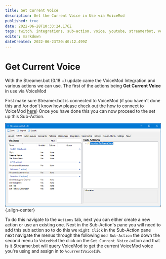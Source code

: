 ```yaml
---
title: Get Current Voice 
description: Get the Current Voice in Use via VoiceMod
published: true
date: 2022-06-28T10:33:24.176Z
tags: twitch, integrations, sub-action, voice, youtube, streamerbot, voicemod
editor: markdown
dateCreated: 2022-06-23T20:40:12.499Z
---
```


# Get Current Voice 

With the Streamer.bot (0.18 +) update came the VoiceMod Integration and various actions we can use. The first of the actions being **Get Current Voice** in use via VoiceMod


First make sure Streamer.bot is connected to VoiceMod (if you haven't done this and /or don't know how please check out the how to connect to VoiceMod [here](/en/Integrations/VoiceMod))
Once you have done this you can now proceed to the set up this Sub-Action.

![get-current-voice.png](/voicemod/get-current-voice.png){.align-center}

To do this navigate to the `Actions` tab, next you can either create a new action or use an existing one.
Next in the Sub-Action's pane you will need to add this sub action so to do this we `Right Click` in the Sub-Action pane next navigate the menus through the following `Add Sub-Action` the down the second menu to `VoiceMod` the click on the `Get Current Voice` action and that is it Streamer.bot will query VoiceMod to get the current VoiceMod voice you're using and assign in to `%currentVoiceId%`. 

